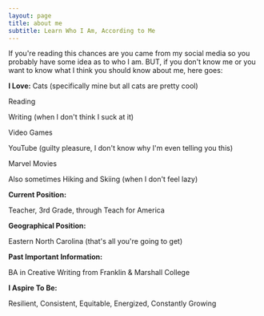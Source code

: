 ```yaml
---
layout: page
title: about me
subtitle: Learn Who I Am, According to Me
---
```


If you're reading this chances are you came from my social media so you probably have some idea as
to who I am. BUT, if you don't know me or you want to know what I think you should know about me, here goes:

**I Love:**
Cats (specifically mine but all cats are pretty cool)

Reading

Writing (when I don't think I suck at it)

Video Games

YouTube (guilty pleasure, I don't know why I'm even telling you this)

Marvel Movies

Also sometimes Hiking and Skiing (when I don't feel lazy)

**Current Position:**

Teacher, 3rd Grade, through Teach for America

**Geographical Position:**

Eastern North Carolina (that's all you're going to get)

**Past Important Information:**

BA in Creative Writing from Franklin & Marshall College

**I Aspire To Be:** 

Resilient, Consistent, Equitable, Energized, Constantly Growing

